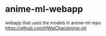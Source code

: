 # anime-ml-webapp
webapp that uses the models in anime-ml repo https://github.com/HWaiChan/anime-ml
